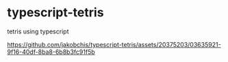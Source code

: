 # typescript-tetris
tetris using typescript


https://github.com/jakobchis/typescript-tetris/assets/20375203/03635921-9f16-40df-8ba8-6b8b3fc91f5b
